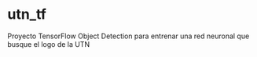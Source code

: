 # utn_tf
  Proyecto TensorFlow Object Detection para entrenar una red neuronal que busque el logo de la UTN
